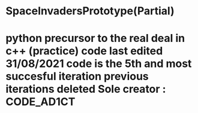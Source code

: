 
# SpaceInvadersPrototype(Partial) 
python precursor to the real deal in c++ (practice)
code last edited 31/08/2021
code is the 5th and most succesful iteration 
previous iterations deleted 
Sole creator : CODE_AD1CT 
========================================================
